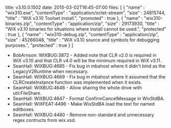 title: v3.10.0.1502
date: 2015-03-02T16:45-07:00
files: [
  { "name" : "wix310.exe", "contentType" : "application/octet-stream", "size" : 24815744, "title" : "WiX v3.10 Toolset install.", "promoted" : true },
  { "name" : "wix310-binaries.zip", "contentType" : "application/zip", "size" : 29173930, "title" : "WiX v3.10 binaries for situations where install cannot be used.", "protected" : true },
  { "name" : "wix310-debug.zip", "contentType" : "application/zip", "size" : 45266048, "title" : "WiX v3.10 source and symbols for debugging purposes.", "protected" : true }
]

* BobArnson: WIXBUG:3872 - Added note that CLR v2.0 is required in WiX v3.10 and that CLR v4.0 will be the minimum required in WiX v3.11.
* SeanHall: WIXBUG:4685 - Fix bug in mbahost where it didn't bind as the LegacyV2Runtime when necessary.
* SeanHall: WIXBUG:4669 - Fix bug in mbahost where it assumed that the CLRCreateInstance function was implemented when it exists.
* SeanHall: WIXBUG:4646 - Allow sharing the whole drive with util:FileShare.
* SeanHall: WIXBUG:4647 - Format ConfirmCancelMessage in WixStdBA.
* SeanHall: WIXFEAT:4496 - Make WixStdBA load the text for named editboxes.
* SeanHall: WIXBUG:4480 - Remove non-standard and unnecessary regex contructs from wix.xsd.